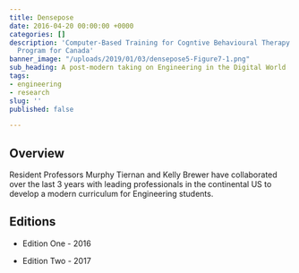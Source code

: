 ```yaml
---
title: Densepose
date: 2016-04-20 00:00:00 +0000
categories: []
description: 'Computer-Based Training for Cogntive Behavioural Therapy: An Addictions
  Program for Canada'
banner_image: "/uploads/2019/01/03/densepose5-Figure7-1.png"
sub_heading: A post-modern taking on Engineering in the Digital World
tags:
- engineering
- research
slug: ''
published: false

---
```

## Overview

Resident Professors Murphy Tiernan and Kelly Brewer have collaborated over the last 3 years with leading professionals in the continental US to develop a modern curriculum for Engineering students.

## Editions

* Edition One - 2016

* Edition Two - 2017